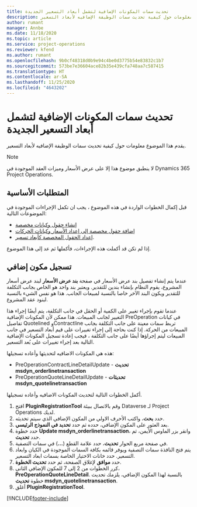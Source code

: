 ```yaml
---
title: تحديث سمات المكونات الإضافية لتشمل أبعاد التسعير الجديدة
description: يقدم هذا الموضوع معلومات حول كيفية تحديث سمات الوظيفة الإضافيه لأبعاد التسعير.
author: rumant
manager: Annbe
ms.date: 11/18/2020
ms.topic: article
ms.service: project-operations
ms.reviewer: kfend
ms.author: rumant
ms.openlocfilehash: 9b0cf48318d0b9e94c4be0d3775b54e83832c1b7
ms.sourcegitcommit: 573be7e36604ace82b35e439cfa748aa7c587415
ms.translationtype: HT
ms.contentlocale: ar-SA
ms.lasthandoff: 11/25/2020
ms.locfileid: "4643202"
---
```

# <a name="update-plug-in-attributes-with-new-pricing-dimensions"></a>تحديث سمات المكونات الإضافية لتشمل أبعاد التسعير الجديدة

يقدم هذا الموضوع معلومات حول كيفية تحديث سمات الوظيفة الإضافيه لأبعاد التسعير.

> [!NOTE]
> لا ينطبق موضوع هذا إلا على عرض الأسعار وميزات العقد الموجودة في Dynamics 365 Project Operations.

## <a name="prerequisites"></a>المتطلبات الأساسية
قبل إكمال الخطوات الواردة في هذه الموضوع ، يجب ان تكمل الإجراءات الموجودة في الموضوعات التالية:

  - [إنشاء حقول وكيانات مخصصة](create-custom-fields-entities-pricing-dimensions.md) 
  - [إضافة حقول مخصصة إلى إعداد الأسعار وكيانات الحركات ](add-custom-fields-price-setup-transactional-entities.md)
  - [إعداد الحقول المخصصة كأبعاد تسعير](set-up-custom-fields-pricing-dimensions.md). 
  
إذا لم تكن قد أكملت هذه الإجراءات، فأكملها ثم عد إلى هذا الموضوع.

## <a name="register-a-plug-in"></a>تسجيل مكون إضافي
عندما يتم إنشاء تفصيل بند عرض الأسعار في صفحة **بند عرض الأسعار** لبند عرض أسعار المشروع، يقوم النظام بإنشاء بندين للتقدير. ويعتبر بند واحد هو الخاص بجانب التكلفة للتقدير ويكون البند الآخر خاصا بالنسبة لمبيعات الجانب. هذا هو نفس الشيء بالنسبة لبنود عقد المشروع.

عندما تقوم بإجراء تغيير على الكمية أو الحقل في جانب التكلفة، يتم أيضًا إجراء هذا التغيير لجانب المبيعات. هذا ممكن لأن المكونات الإضافية PreOperation في كيانات تفاصيل Quotelined وContractline تربط سمات معينة على جانب التكلفة بجانب المبيعات من الحركة. إذا كنت بحاجة إلى إجراء تغييرات على قيم أبعاد التسعير في جانب المبيعات ليتم إجراؤها أيضًا على جانب التكلفة ، فيجب إعادة تسجيل المكونات الإضافية التالية بعد إجراء تغييرات على بُعد التسعير.

هذه هي المكونات الاضافيه لتحديثها وأعاده تسجيلها:

- PreOperationContractLineDetailUpdate - **تحديث msdyn_orderlinetransaction**
- PreOperationQuoteLineDetailUpdate - **تحديثات msdyn_quotelinetransaction**

أكمل الخطوات التالية لتحديث المكونات الاضافيه وأعاده تسجيلها.

1. افتح **PluginRegistrationTool** وقم بالاتصال ببيئة Dataverse لـ Project Operations لديك.
2. حدد **بحث**، واكتب الأحرف الاولي من المكون الإضافي الذي سيتم تحديثه.
3. بعد العثور على المكون الإضافي، حدده ثم حدد **تحديد في النموذج الرئيسي**.
4. حدد خطوة **Update msdyn_orderlinetransaction**، وانقر بزر الماوس الأيمن، ثم حدد **تحديث**.
5. في صفحة مربع الحوار **تحديث**، حدد علامة القطع (**...**) في سمات التصفية.
6. يتم فتح النافذة سمات التصفية ويوفر قائمه بكافة السمات الموجودة في الكيان وابعاد التسعير. حدد خانات الاختيار الخاصة بسمات ابعاد التسعير.
7. حدد **موافق** لإغلاق الصفحة، ثم حدد **تحديث الخطوة**.
8. كرر الخطوات من 2 إلى 7 للمكون الإضافي الثاني، **PreOperationQuoteLineDetail**. بالنسبة لهذا المكون الإضافي، يلزمك تحديث خطوة **تحديث msdyn_quotelinetransaction**.
9. أغلق **PluginRegistrationTool**.


[!INCLUDE[footer-include](../includes/footer-banner.md)]